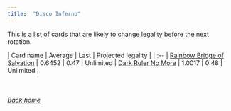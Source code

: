 ```yaml
---
title:  "Disco Inferno"
---
```


This is a list of cards that are likely to change legality before the next rotation.

| Card name | Average | Last | Projected legality |
| :-- |
[Rainbow Bridge of Salvation](https://db.ygoprodeck.com/card/?search=Rainbow%20Bridge%20of%20Salvation) | 0.6452 | 0.47 | Unlimited |
[Dark Ruler No More](https://db.ygoprodeck.com/card/?search=Dark%20Ruler%20No%20More) | 1.0017 | 0.48 | Unlimited |

<br>

###### [Back home](index)